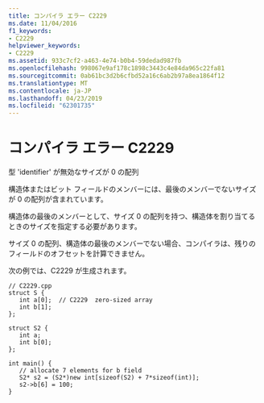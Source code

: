```yaml
---
title: コンパイラ エラー C2229
ms.date: 11/04/2016
f1_keywords:
- C2229
helpviewer_keywords:
- C2229
ms.assetid: 933c7cf2-a463-4e74-b0b4-59dedad987fb
ms.openlocfilehash: 998067e9af178c1898c3443c4e84da965c22fa81
ms.sourcegitcommit: 0ab61bc3d2b6cfbd52a16c6ab2b97a8ea1864f12
ms.translationtype: MT
ms.contentlocale: ja-JP
ms.lasthandoff: 04/23/2019
ms.locfileid: "62301735"
---
```

# <a name="compiler-error-c2229"></a>コンパイラ エラー C2229

型 'identifier' が無効なサイズが 0 の配列

構造体またはビット フィールドのメンバーには、最後のメンバーでないサイズが 0 の配列が含まれています。

構造体の最後のメンバーとして、サイズ 0 の配列を持つ、構造体を割り当てるときのサイズを指定する必要があります。

サイズ 0 の配列、構造体の最後のメンバーでない場合、コンパイラは、残りのフィールドのオフセットを計算できません。

次の例では、C2229 が生成されます。

```
// C2229.cpp
struct S {
   int a[0];  // C2229  zero-sized array
   int b[1];
};

struct S2 {
   int a;
   int b[0];
};

int main() {
   // allocate 7 elements for b field
   S2* s2 = (S2*)new int[sizeof(S2) + 7*sizeof(int)];
   s2->b[6] = 100;
}
```